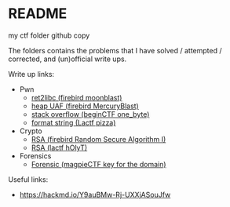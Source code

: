 # README
my ctf folder github copy

The folders contains the problems that I have solved / attempted / corrected, and (un)official write ups.

Write up links:
- Pwn
	- [ret2libc (firebird moonblast)](https://hackmd.io/RAOuHqvGQM6uhlSVRX0bhg)
	- [heap UAF (firebird MercuryBlast)](https://hackmd.io/IGU2I6NEQp2UTKodtGXaJA)
	- [stack overflow (beginCTF one_byte)](https://hackmd.io/hqG8obmpSlWNhMluGrWG9g)
	- [format string (Lactf pizza)](https://hackmd.io/govAqGQpQ1KQqQf9EXwGJQ)
- Crypto
	- [RSA (firebird Random Secure Algorithm I)](https://hackmd.io/q0Jo76LQQtOOU1Yt4BHOLA)
	- [RSA (lactf hOlyT)](https://hackmd.io/7JhXr9UMRtKouXBcXH1XqA)
- Forensics
	- [Forensic (magpieCTF key for the domain)](https://hackmd.io/FYJwkXb4TyqHQBo1f3rRpg)

Useful links:
- https://hackmd.io/Y9auBMw-Rj-UXXjASouJfw